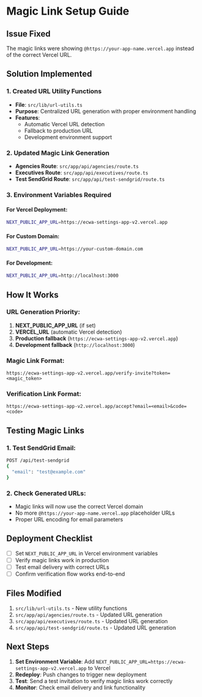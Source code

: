 # Magic Link Setup Guide

## Issue Fixed
The magic links were showing `@https://your-app-name.vercel.app` instead of the correct Vercel URL.

## Solution Implemented

### 1. Created URL Utility Functions
- **File**: `src/lib/url-utils.ts`
- **Purpose**: Centralized URL generation with proper environment handling
- **Features**:
  - Automatic Vercel URL detection
  - Fallback to production URL
  - Development environment support

### 2. Updated Magic Link Generation
- **Agencies Route**: `src/app/api/agencies/route.ts`
- **Executives Route**: `src/app/api/executives/route.ts`
- **Test SendGrid Route**: `src/app/api/test-sendgrid/route.ts`

### 3. Environment Variables Required

#### For Vercel Deployment:
```bash
NEXT_PUBLIC_APP_URL=https://ecwa-settings-app-v2.vercel.app
```

#### For Custom Domain:
```bash
NEXT_PUBLIC_APP_URL=https://your-custom-domain.com
```

#### For Development:
```bash
NEXT_PUBLIC_APP_URL=http://localhost:3000
```

## How It Works

### URL Generation Priority:
1. **NEXT_PUBLIC_APP_URL** (if set)
2. **VERCEL_URL** (automatic Vercel detection)
3. **Production fallback** (`https://ecwa-settings-app-v2.vercel.app`)
4. **Development fallback** (`http://localhost:3000`)

### Magic Link Format:
```
https://ecwa-settings-app-v2.vercel.app/verify-invite?token=<magic_token>
```

### Verification Link Format:
```
https://ecwa-settings-app-v2.vercel.app/accept?email=<email>&code=<code>
```

## Testing Magic Links

### 1. Test SendGrid Email:
```bash
POST /api/test-sendgrid
{
  "email": "test@example.com"
}
```

### 2. Check Generated URLs:
- Magic links will now use the correct Vercel domain
- No more `@https://your-app-name.vercel.app` placeholder URLs
- Proper URL encoding for email parameters

## Deployment Checklist

- [ ] Set `NEXT_PUBLIC_APP_URL` in Vercel environment variables
- [ ] Verify magic links work in production
- [ ] Test email delivery with correct URLs
- [ ] Confirm verification flow works end-to-end

## Files Modified

1. `src/lib/url-utils.ts` - New utility functions
2. `src/app/api/agencies/route.ts` - Updated URL generation
3. `src/app/api/executives/route.ts` - Updated URL generation
4. `src/app/api/test-sendgrid/route.ts` - Updated URL generation

## Next Steps

1. **Set Environment Variable**: Add `NEXT_PUBLIC_APP_URL=https://ecwa-settings-app-v2.vercel.app` to Vercel
2. **Redeploy**: Push changes to trigger new deployment
3. **Test**: Send a test invitation to verify magic links work correctly
4. **Monitor**: Check email delivery and link functionality
